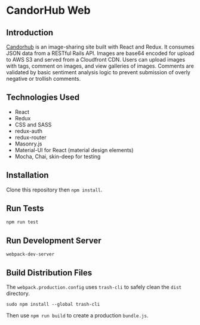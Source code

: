 # CandorHub Web

## Introduction

[Candorhub](http://candorhub.com) is an image-sharing site built with React and Redux. It consumes JSON data from a RESTful Rails API. Images are base64 encoded for upload to AWS S3 and served from a Cloudfront CDN. Users can upload images with tags, comment on images, and view galleries of images. Comments are validated by basic sentiment analysis logic to prevent submission of overly negative or trollish comments.

## Technologies Used

* React
* Redux
* CSS and SASS
* redux-auth
* redux-router
* Masonry.js
* Material-UI for React (material design elements)
* Mocha, Chai, skin-deep for testing

## Installation

Clone this repository then `npm install`.

## Run Tests

`npm run test`

## Run Development Server

`webpack-dev-server`

## Build Distribution Files

The `webpack.production.config` uses `trash-cli` to safely clean the `dist` directory.

`sudo npm install --global trash-cli`

Then use `npm run build` to create a production `bundle.js`.
